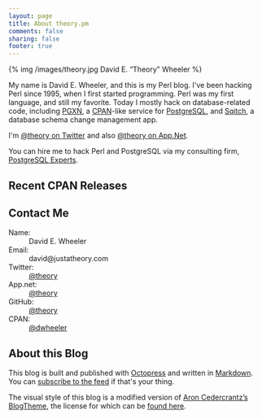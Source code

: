 ```yaml
---
layout: page
title: About theory.pm
comments: false
sharing: false
footer: true
---
```


{% img /images/theory.jpg David E. “Theory” Wheeler %}

My name is David E. Wheeler, and this is my Perl blog. I've been hacking Perl
since 1995, when I first started programming. Perl was my first language, and
still my favorite. Today I mostly hack on database-related code, including
[PGXN](http://pgxn.org/), a [CPAN](https://metacpan.org/)-like service for
[PostgreSQL](http://www.postgresql.org/), and [Sqitch](http://sqitch.org/),
a database schema change management app.

I'm [@theory on Twitter](https://twitter.com/theory/) and also
[@theory on App.Net](https://alpha.app.net/theory/).

You can hire me to hack Perl and PostgreSQL via my consulting firm,
[PostgreSQL Experts](http://pgexperts.com/).

Recent CPAN Releases
--------------------

<script type="text/javascript">
function dists(data) {
    document.write('<dl>');
    for (i in data.hits.hits) {
        var dist = data.hits.hits[i].fields;
        document.write(
            '<dt><a href="http://metacpan.org/release/DWHEELER/' + dist.name +
            '">' + dist.distribution + '</a></dt>' +
            '<dd>' + dist.abstract + '</dd>'
        );
    }
    document.write('</dl>');
}
 </script>
 
<script type="text/javascript"
         src="http://api.metacpan.org/v0/release/_search?q=author:DWHEELER+AND+status:latest&fields=name,distribution,abstract&size=10&sort=date:desc&callback=dists">
</script>

Contact Me
----------

<section class="vcard" itemtype="http://data-vocabulary.org/Person"><p></p>
<dl>
    <dt>Name:</dt>
    <dd itemprop="name">David E. Wheeler</dd>
    <dt>Email:</dt>
    <dd>david@justatheory.com</dd>
    <dt>Twitter:</dt>
    <dd itemprop="url"><a href="https://twitter.com/theory">@theory</a></dd>
    <dt>App.net:</dt>
    <dd itemprop="url"><a href="https://alpha.app.net/theory">@theory</a></dd>
    <dt>GitHub:</dt>
    <dd itemprop="url"><a href="https://github.com/theory">@theory</a></dd>
    <dt>CPAN:</dt>
    <dd itemprop="url"><a href="https://metacpan.org/author/DWHEELER">@dwheeler</a></dd>
</dl>
</section>

About this Blog
---------------

This blog is built and published with [Octopress](http://octopress.org/) and
written in [Markdown](http://daringfireball.net/projects/markdown/). You can
[subscribe to the feed](/atom.xml) if that's your thing.

The visual style of this blog is a modified version of
[Aron Cedercrantz’s BlogTheme](https://github.com/rastersize/BlogTheme), the
license for which can be
[found here](https://github.com/rastersize/BlogTheme/blob/master/LICENSE).

